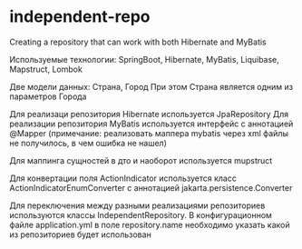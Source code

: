 # independent-repo
Creating a repository that can work with both Hibernate and MyBatis

Используемые технологии: SpringBoot, Hibernate, MyBatis, Liquibase, Mapstruct, Lombok

Две модели данных: Страна, Город
При этом Страна является одним из параметров Города

Для реализаци репозитория Hibernate используется JpaRepository
Для реализации репозитория MyBatis используется интерфейс с аннотацией @Mapper
(примечание: реализовать маппера mybatis через xml файлы не получилось, в чем ошибка не нашел)

Для маппинга сущностей в дто и наоборот используется mupstruct

Для конвертации поля ActionIndicator используется класс ActionIndicatorEnumConverter с аннотацией jakarta.persistence.Converter

Для переключения между разными реализациями репозиториев используются классы IndependentRepository.
В конфигурационном файле application.yml в поле repository.name необходимо указать какой из репозиториев будет использован
